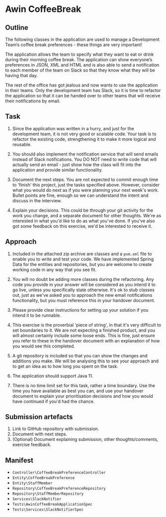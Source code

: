 # Awin CoffeeBreak

## Outline
The following classes in the application are used to manage a Development Team’s 
coffee break preferences - these things are very important!

The application allows the team to specify what they want to eat or drink during their 
morning coffee break.  The application can show everyone’s preferences in JSON, XML and 
HTML and is also able to send a notification to each member of the team on Slack so that 
they know what they will be having that day.

The rest of the office has got jealous and now wants to use the application in their 
teams.  Only the development team has Slack, so it is time to refactor the application so that it 
can be handed over to other teams that will receive their notifications by email.

## Task
1. Since the application was written in a hurry, and just for the development team, it is not 
very good or scalable code.  Your task is to refactor the existing code, strengthening it to 
make it more logical and reusable.
  
2. You should also implement the notification service that will send emails instead of Slack 
notifications.  You DO NOT need to write code that will actually send an email - just show 
how the class will fit into the application and provide similar functionality.

3. Document the next steps.  You are not expected to commit enough time to 'finish' this project, 
just the tasks specified above.  However, consider what you would do next as if you were planning 
your next week's work.  Bullet points are fine, enough so we can understand the intent and discuss 
in the interview.

4. Explain your decisions.  This could be through your git activity for the work you change, and 
a separate document for other thoughts.  We're as interested in what you'd like to do as what you've done.
If you've also got some feedback on this exercise, we'd be interested to receive it.

## Approach
1. Included in the attached zip archive are classes and a `pom.xml` file to enable you 
to write and test your code.  We have implemented Spring Data for the entities and repositories, 
but you are welcome to create working code in any way that you see fit.
                                                                                                                          
2. You will no doubt be adding more classes during the refactoring.  Any code you provide in 
your answer will be considered as you intend it to go live, unless you specifically state 
otherwise.  It's ok to stub classes out, just as we've asked you to approach the new email notifications 
functionality, but you must reference this in your handover document.
 
3. Please provide clear instructions for setting up your solution if you intend it to be runnable.

4. This exercise is the proverbial 'piece of string', in that it's very difficult to set boundaries 
to it.  We are not expecting a finished product, and you will almost certainly include some loose 
ends.  This is fine, just ensure you refer to these in the handover document with an explanation of how 
you would see this completed.

5. A git repository is included so that you can show the changes and additions you make.  We will be 
analysing this to see your approach and to get an idea as to how long you spent on the task. 

6. The application should support Java 11.

7. There is no time limit set for this task, rather a time boundary.  Use the time you have available 
as best you can, and use your handover document to explain your prioritisation decisions and how you 
would have continued if you'd had the chance.

## Submission artefacts
1. Link to GitHub repository with submission.
2. Document with next steps.
3. (Optional) Document explaining submission, other thoughts/comments, exercise feedback.

## Manifest
- `Controller\CoffeeBreakPreferenceController`
- `Entity\CoffeeBreakPreference`
- `Entity\StaffMember`
- `Repository\CoffeeBreakPreferenceRepository`
- `Repository\StaffMemberRepository`
- `Services\SlackNotifier`
- `Tests\AwinCoffeeBreakApplicationSpec`
- `Tests\Services\SlackNotifierSpec`
